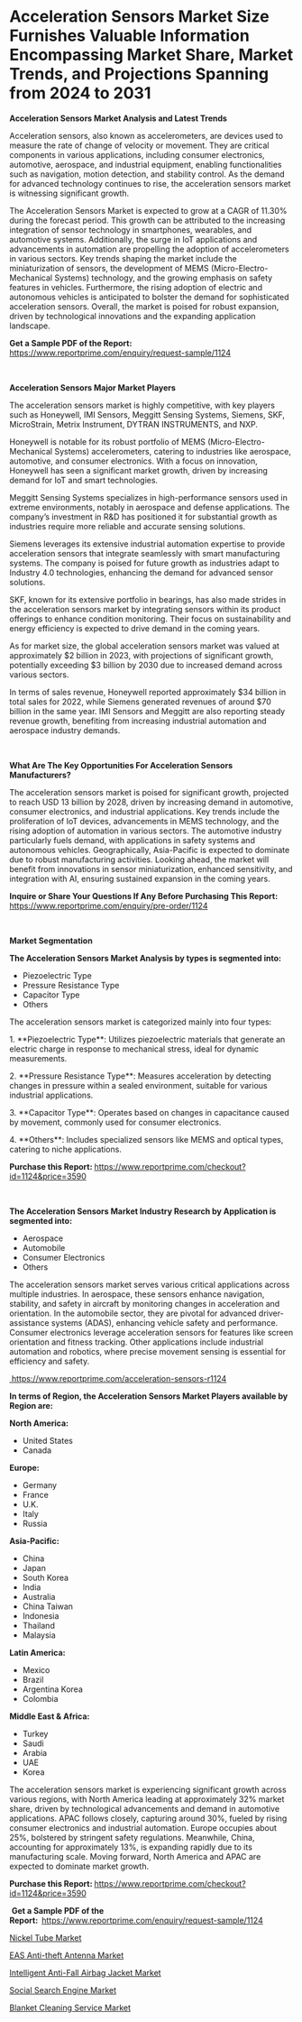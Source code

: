 <p><h1>Acceleration Sensors Market Size Furnishes Valuable Information Encompassing Market Share, Market Trends, and Projections Spanning from 2024 to 2031</h1></p><p><strong>Acceleration Sensors Market Analysis and Latest Trends</strong></p>
<p><p>Acceleration sensors, also known as accelerometers, are devices used to measure the rate of change of velocity or movement. They are critical components in various applications, including consumer electronics, automotive, aerospace, and industrial equipment, enabling functionalities such as navigation, motion detection, and stability control. As the demand for advanced technology continues to rise, the acceleration sensors market is witnessing significant growth.</p><p>The Acceleration Sensors Market is expected to grow at a CAGR of 11.30% during the forecast period. This growth can be attributed to the increasing integration of sensor technology in smartphones, wearables, and automotive systems. Additionally, the surge in IoT applications and advancements in automation are propelling the adoption of accelerometers in various sectors. Key trends shaping the market include the miniaturization of sensors, the development of MEMS (Micro-Electro-Mechanical Systems) technology, and the growing emphasis on safety features in vehicles. Furthermore, the rising adoption of electric and autonomous vehicles is anticipated to bolster the demand for sophisticated acceleration sensors. Overall, the market is poised for robust expansion, driven by technological innovations and the expanding application landscape.</p></p>
<p><strong>Get a Sample PDF of the Report:&nbsp;</strong> <a href="https://www.reportprime.com/enquiry/request-sample/1124">https://www.reportprime.com/enquiry/request-sample/1124</a></p>
<p>&nbsp;</p>
<p><strong>Acceleration Sensors Major Market Players</strong></p>
<p><p>The acceleration sensors market is highly competitive, with key players such as Honeywell, IMI Sensors, Meggitt Sensing Systems, Siemens, SKF, MicroStrain, Metrix Instrument, DYTRAN INSTRUMENTS, and NXP. </p><p>Honeywell is notable for its robust portfolio of MEMS (Micro-Electro-Mechanical Systems) accelerometers, catering to industries like aerospace, automotive, and consumer electronics. With a focus on innovation, Honeywell has seen a significant market growth, driven by increasing demand for IoT and smart technologies.</p><p>Meggitt Sensing Systems specializes in high-performance sensors used in extreme environments, notably in aerospace and defense applications. The company’s investment in R&D has positioned it for substantial growth as industries require more reliable and accurate sensing solutions.</p><p>Siemens leverages its extensive industrial automation expertise to provide acceleration sensors that integrate seamlessly with smart manufacturing systems. The company is poised for future growth as industries adapt to Industry 4.0 technologies, enhancing the demand for advanced sensor solutions.</p><p>SKF, known for its extensive portfolio in bearings, has also made strides in the acceleration sensors market by integrating sensors within its product offerings to enhance condition monitoring. Their focus on sustainability and energy efficiency is expected to drive demand in the coming years.</p><p>As for market size, the global acceleration sensors market was valued at approximately $2 billion in 2023, with projections of significant growth, potentially exceeding $3 billion by 2030 due to increased demand across various sectors.</p><p>In terms of sales revenue, Honeywell reported approximately $34 billion in total sales for 2022, while Siemens generated revenues of around $70 billion in the same year. IMI Sensors and Meggitt are also reporting steady revenue growth, benefiting from increasing industrial automation and aerospace industry demands.</p></p>
<p>&nbsp;</p>
<p><strong>What Are The Key Opportunities For Acceleration Sensors Manufacturers?</strong></p>
<p><p>The acceleration sensors market is poised for significant growth, projected to reach USD 13 billion by 2028, driven by increasing demand in automotive, consumer electronics, and industrial applications. Key trends include the proliferation of IoT devices, advancements in MEMS technology, and the rising adoption of automation in various sectors. The automotive industry particularly fuels demand, with applications in safety systems and autonomous vehicles. Geographically, Asia-Pacific is expected to dominate due to robust manufacturing activities. Looking ahead, the market will benefit from innovations in sensor miniaturization, enhanced sensitivity, and integration with AI, ensuring sustained expansion in the coming years.</p></p>
<p><strong>Inquire or Share Your Questions If Any Before Purchasing This Report:</strong> <a href="https://www.reportprime.com/enquiry/pre-order/1124">https://www.reportprime.com/enquiry/pre-order/1124</a></p>
<p>&nbsp;</p>
<p><strong>Market Segmentation</strong></p>
<p><strong>The Acceleration Sensors Market Analysis by types is segmented into:</strong></p>
<p><ul><li>Piezoelectric Type</li><li>Pressure Resistance Type</li><li>Capacitor Type</li><li>Others</li></ul></p>
<p><p>The acceleration sensors market is categorized mainly into four types: </p><p>1. **Piezoelectric Type**: Utilizes piezoelectric materials that generate an electric charge in response to mechanical stress, ideal for dynamic measurements. </p><p>2. **Pressure Resistance Type**: Measures acceleration by detecting changes in pressure within a sealed environment, suitable for various industrial applications. </p><p>3. **Capacitor Type**: Operates based on changes in capacitance caused by movement, commonly used for consumer electronics. </p><p>4. **Others**: Includes specialized sensors like MEMS and optical types, catering to niche applications.</p></p>
<p><strong>Purchase this Report:&nbsp;</strong><a href="https://www.reportprime.com/checkout?id=1124&price=3590">https://www.reportprime.com/checkout?id=1124&price=3590</a></p>
<p>&nbsp;</p>
<p><strong>The Acceleration Sensors Market Industry Research by Application is segmented into:</strong></p>
<p><ul><li>Aerospace</li><li>Automobile</li><li>Consumer Electronics</li><li>Others</li></ul></p>
<p><p>The acceleration sensors market serves various critical applications across multiple industries. In aerospace, these sensors enhance navigation, stability, and safety in aircraft by monitoring changes in acceleration and orientation. In the automobile sector, they are pivotal for advanced driver-assistance systems (ADAS), enhancing vehicle safety and performance. Consumer electronics leverage acceleration sensors for features like screen orientation and fitness tracking. Other applications include industrial automation and robotics, where precise movement sensing is essential for efficiency and safety.</p></p>
<p><a href="https://www.reportprime.com/acceleration-sensors-r1124">&nbsp;https://www.reportprime.com/acceleration-sensors-r1124</a></p>
<p><strong>In terms of Region, the Acceleration Sensors Market Players available by Region are:</strong></p>
<p>
    <p> <strong> North America: </strong>
        <ul>
            <li>United States</li>
            <li>Canada</li>
        </ul>
        </p> 
    <p> <strong> Europe: </strong>
        <ul>
            <li>Germany</li>
            <li>France</li>
            <li>U.K.</li>
            <li>Italy</li>
            <li>Russia</li>
        </ul>
        </p> 
    <p> <strong> Asia-Pacific: </strong>
        <ul>
            <li>China</li>
            <li>Japan</li>
            <li>South Korea</li>
            <li>India</li>
            <li>Australia</li>
            <li>China Taiwan</li>
            <li>Indonesia</li>
            <li>Thailand</li>
            <li>Malaysia</li>
        </ul>
        </p> 
    <p> <strong> Latin America: </strong>
        <ul>
            <li>Mexico</li>
            <li>Brazil</li>
            <li>Argentina Korea</li>
            <li>Colombia</li>
        </ul>
        </p> 
    <p> <strong> Middle East & Africa: </strong>
        <ul>
            <li>Turkey</li>
            <li>Saudi</li>
            <li>Arabia</li>
            <li>UAE</li>
            <li>Korea</li>
        </ul>
    </p>
    </p>
<p><p>The acceleration sensors market is experiencing significant growth across various regions, with North America leading at approximately 32% market share, driven by technological advancements and demand in automotive applications. APAC follows closely, capturing around 30%, fueled by rising consumer electronics and industrial automation. Europe occupies about 25%, bolstered by stringent safety regulations. Meanwhile, China, accounting for approximately 13%, is expanding rapidly due to its manufacturing scale. Moving forward, North America and APAC are expected to dominate market growth.</p></p>
<p><strong>Purchase this Report: </strong><a href="https://www.reportprime.com/checkout?id=1124&price=3590">https://www.reportprime.com/checkout?id=1124&price=3590</a></p>
<p>&nbsp;<strong>Get a Sample PDF of the Report:&nbsp;&nbsp;</strong><a href="https://www.reportprime.com/enquiry/request-sample/1124">https://www.reportprime.com/enquiry/request-sample/1124</a></p>
<p><strong></strong></p>
<p><p><a href="https://www.linkedin.com/pulse/global-nickel-tube-market-share-growth-opportunities-size-ntiic?trackingId=yEeOmtGLRSWXemQ0%2B2CoeA%3D%3D">Nickel Tube Market</a></p><p><a href="https://issuu.com/reportprime-2/docs/eas-anti-theft-antenna-market-size-_15ac80ebd7ebc9">EAS Anti-theft Antenna Market</a></p><p><a href="https://issuu.com/reportprime-2/docs/intelligent-anti-fall-airbag-jacket_55719b56d5260b">Intelligent Anti-Fall Airbag Jacket Market</a></p><p><a href="https://medium.com/@philipnewman983/global-social-search-engine-market-opportunities-and-forecast-for-period-from-2024-to-2031-7f6c3996428b?postPublishedType=initial">Social Search Engine Market</a></p><p><a href="https://medium.com/@philipnewman983/how-regional-and-global-trends-are-shaping-the-blanket-cleaning-service-market-for-the-year-a6e85ecafd86">Blanket Cleaning Service Market</a></p></p>